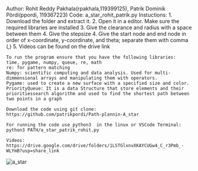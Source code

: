 Author: Rohit Reddy Pakhala(rpakhala,119399125), Patrik Dominik Pördi(ppordi, 119367223)
Code: a_star_rohit_patrik.py
Instuctions:
    1. Download the folder and extract it. 
    2. Open it in a editor. Make sure the required libraries are installed
    3. Give the clearance and radius with a space between them
    4. Give the stepsize
    4. Give the start node and end node in order of x-coordinate, y-coordinate, and theta; separate them with comma (,)
    5. Videos can be found on the drive link

    To run the program ensure that you have the following libraries:
    time, pygame, numpy, queue, re, math
    re: for pattern matching
    Numpy: scientific computing and data analysis. Used for multi-dimmensional arrays and manipulating them with operators.
    Pygame: used to create a new surface with a specified size and color. 
    PriorityQueue: It is a data Structure that store elements and their prioritiessearch algorithm and used to find the shortest path between two points in a graph 

    Download the code using git clone: https://github.com/patrikpordi/Path-plannin-A_star

    For running the code use python3  in the linux or VSCode Terminal: python3 PATH/a_star_patrik_rohit.py

    Videos: https://drive.google.com/drive/folders/1LSTGlxnvXKAYCUGw4_C_r3Pmb_-WLYmB?usp=share_link
    
![a_star](https://user-images.githubusercontent.com/119634185/226223258-c156e614-50d4-4dd4-8b1c-3d675dd33489.png)
